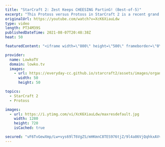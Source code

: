 ```yaml
---
title: "StarCraft 2: Zest Keeps CHEESING PartinG! (Best-of-5)"
excerpt: "This Protoss versus Protoss in StarCraft 2 is a recent grand finals of the ESL Open Cup Korea. In this best-of-5 series we watch Zest continuously try to cheese out PartinG.  Support my work on Patreon: http://www.patreon.com/lowkotv Become a YouTube member: https://lowko.tv/join  My second channel:"
originalUrl: https://youtube.com/watch?v=XcK6XiauLdw
type: video
length: PT34M39S
publishedDateTime: 2021-08-07T20:48:38Z
heat: 50

featuredContent: "<iframe width=\"800\" height=\"500\" frameborder=\"0\" src=\"https://www.youtube.com/embed/XcK6XiauLdw\" allow=\"accelerometer; autoplay; encrypted-media; gyroscope; picture-in-picture\" allowfullscreen></iframe>"

provider:
  name: LowkoTV
  domain: lowko.tv
  images:
    - url: https://everyday-cc.github.io/starcraft2/assets/images/organizations/lowko.tv-50x50.jpg
      width: 50
      height: 50

topics:
  - StarCraft 2
  - Protoss

images:
  - url: https://i.ytimg.com/vi/XcK6XiauLdw/maxresdefault.jpg
    width: 1280
    height: 720
    isCached: true

secured: "vF6TvGewXmp/Lw+vys69lT6VgZS/mHKmnC8TES976tjZ/9l4a86VjQqhkxAVvvlity1aAvqI3ZhhY+Rfh4J72twkw8FWJhvpi5Dsg8cg0mV2WYD+WPCxmiO8ffl381XoS/VqrXSjseMkbTShaQ2VSl0b16VDhi2NL3dqgUXjD+tT7P8YRS637wZxRAlwHJLCpMdioNyuu5HXPo1v4LokTzSCACQQkKcAnoDmC9GGQIgqYZgVdknN8M6gicDuJtaM9wm4QM+JuT6OHEzeHRDNHDhfRGvAdAUrQ09Hz8FTuLClMwza2LcvRNW1ArjcsBGmqyYQhKTPmWwdNGw2TEUjsnk4OSiNgR53gFPNlipM2CHLDWXobeZz/9DEvxk2UoNNaZVCAdt/5rCih1BF18E2RJFoQ41jBfT9VlnO6voWRgA=;R2sLvIli4aYHCaU96xoYkw=="
---
```


